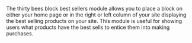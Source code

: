The thirty bees block best sellers module allows you to place a block on either your home page or in the right or left column of your site displaying the best selling products on your site. This module is useful for showing users what products have the best sells to entice them into making purchases.